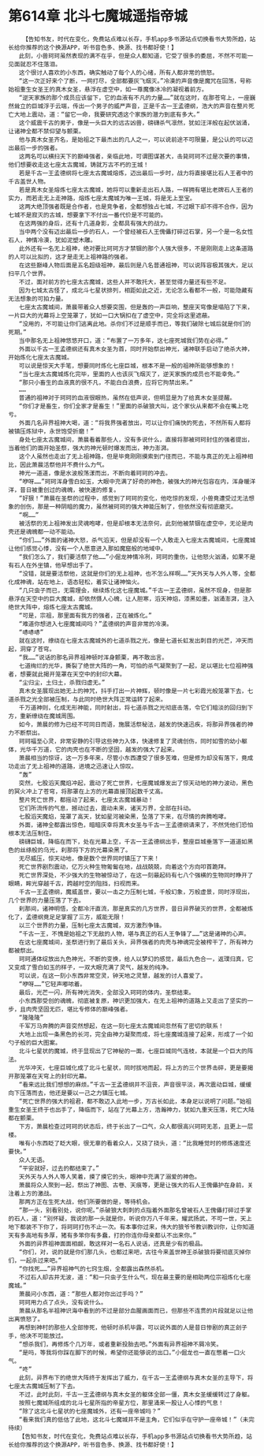 # 第614章 北斗七魔城遥指帝城
        【告知书友，时代在变化，免费站点难以长存，手机app多书源站点切换看书大势所趋，站长给你推荐的这个换源APP，听书音色多、换源、找书都好使！】
       此刻，小兽珂珂虽然表现的满不在乎，但是众人都知道，它受了很多的委屈，不然不可能一见面就忍不住落泪。
       这个很讨人喜欢的小东西，确实触动了每个人的心绪，所有人都非常的愤怒。
       “这一次正好来个了断，一网打尽，全部都要灰飞烟灭。”冷漠的声音像是魔咒在回荡，号称始祖重生女圣王的真木女圣，悬浮在虚空中，如一尊魔像冰冷的凝视着前方。
       “逆天家族的那个成员应该留下，它的血液有不凡的力量……”就在这时，在那苍穹上，一座巍然耸立的巨城浮于云端，传出一个男子的威严声音，正是千古一王孟德纲，浩大的声音在整片死亡大地上震动，道：“留它一命，我要研究透这个家族的潜力到底有多大。”
       这个威震千古的男子，像是一头巨大的远古凶兽，磅礴杀气凛然，犹如汪洋般在起伏汹涌，让诸神全都不禁仰望与颤栗。
       他与真木女圣齐名，是始祖之下最杰出的几人之一，可以说前途不可限量，是公认的可以迈出最后一步的强者。
       这两名可以横扫天下的巅峰强者，亲临此地，可谓图谋甚大，击毙珂珂不过是次要的事情，他们想要收走这七座太古魔城，铸就万古不朽的王城！
       若是千古一王孟德纲将七座太古魔城熔炼，迈出最后一步时，战力将直接堪比石人王者中的千古盖世人物。
       若是真木女圣熔炼七座太古魔城，她将可以重新走出石人路，一样拥有堪比老牌石人王者的实力，而若走无上走神路，熔炼七座太魔城为唯一王城，将是无上至宝。
       这两大绝顶强者既是合作者，也是竞争者，全都想独占七城，不过眼下却不得不合作，因为七城不是寂灭的古城，想要拿下不付出一番代价是不可能的。
       在这两强的身后，还有十几道身影，全都具有强大的战力。
       当中两个没有迈出最后一步的石人，一个曾经被石人王傀儡打碎过石掌，另一个是一名女性石人，神情冷漠，犹如泥塑木雕。
       此外还有一名无上祖神，绝对要比珂珂方才禁锢的那个人强大很多，不是刚刚走上这条道路的人可以比拟的，这才是走无上祖神路的强者。
       在这些巅峰人物后面是五名超级祖神，最后则是八名普通祖神，可以说阵容极其强大，足以扫平几个世界。
       不过，面对前方的七座太古魔城，这些人并不敢托大，甚至觉得力量还有些不足。
       因为七城太古怪了，成北斗七星状排列，相距如此之近，无论怎么看都不一般，可能隐藏有无法想象的可拍力量。
       七座太古魔城间，萧晨带着众人想要突围，但是轰的一声巨响，整座天穹像是塌陷了下来，一片巨大的光幕将上空笼罩了，犹如一口大锅扣在了虚空中，完全将这里遮蔽。
       “没用的，不可能让你们逃离此地。杀你们不过是顺手而已，等我们破除七城后就是你们的死期。”
       当中那名无上祖神悠悠开口，道：“布置了一万多年，这七座死城我们势在必得。”
       外面以千古一王孟德纲还有真木女圣为首，同时开始祭出神光，诸神联手启动了绝杀大神，开始炼化七座太古魔城。
       可以说是惊天大手笔，想要同时炼化七座巨城，根本不是一般的祖神所能够想象的！
       “当七座太古魔城炼化完毕，里面的人也该灰飞烟灭了，逆天家族的成员也不能幸免。”
       “那只小畜生的血液真的很不凡，不能白白浪费，应将它拘禁出来。”
       ……
       普通的祖神对于珂珂的血液很眼热，虽然在低声说，但明显是为了给真木女圣提醒。
       “你们才是畜生，你们全家才是畜生！”里面的杀破狼大叫，这个家伙从来都不会在嘴上吃亏。
       外面几名异界祖神大喝，道：“将我界强者放出，可以让你们痛快的死去，不然所有人都将被镇压炼狱中，永世饱受折磨！”
       身处七座太古魔城间，萧晨看着那些人，没有多说什么，直接将那被珂珂封住的强者提出，当着他们的面开始圣祭，强大的神光顿时爆发而出，神力澎湃。
       这个人虽然也走出了无上祖神路，但是毕竟刚刚摸索到门径而已，不能与真正的无上祖神相比，因此萧晨活祭他并不费什么力气。
       神光一道道，像是水波般荡漾而出，不断向着珂珂的冲去。
       “咿呀……”珂珂浑身雪白如玉，大眼中充满了好奇的神色，被强大的神光包容在内，浑身暖洋洋，昔日被重创过的魂魄，被快速的修复。
       “好狠！”萧晨在圣祭的过程中，感觉到了珂珂的变化，他吃惊的发现，小兽竟遭受过无法想象的创伤，那是一种阴暗的魔力，虽然被珂珂的强大神能压制了，但依然没有彻底磨灭。
       “啊……”
       被活祭的无上祖神发出灵魂咆哮，但是却根本无法奈何，此刻他被禁锢在虚空中，无论是肉壳还是魂魄都一动不能动。
       “你们……”外面的诸神大怒，杀气滔天，但是却没有一个人敢走入七座太古魔城间，七座魔城让他们感觉心悸，没有一个人愿意进入那如魔窟般的地域中。
       “我们怎么了，我们要活祭了他……”小倔龙神情冷冽，珂珂的重伤，让他怒火汹涌，如果不是有石人在外坐镇，他早想出手了。
       “没错，就是要活祭他，这就是你们的无上祖神，也不怎么样啊……”天外天与人外人等，全都化成神魂，站在地上，语态轻松，着实让诸神恼火。
       “几只虫子而已，无需理会，继续炼化这七座魔城。”千古一王孟德纲，虽然不现身，但是那悬浮在天空中的巨大魔城，却依然慑人心魄，让人胆寒，滔天神焰，漆黑如墨，汹涌澎湃，注入绝世大阵中，熔炼七座太古魔城。
       “可是，宗祖，那里面有我方的强者，正在被炼化。”
       “难道你想进入七座魔城间吗？”孟德纲的声音非常的冷漠。
       “哧哧哧”
       就在这时，缭绕在七座太古魔城外的七道杀戮之光，像是七道长虹发出刺目的光芒，冲天而起，洞穿了苍穹。
       “我……”说话的那名异界祖神顿时浑身颤栗，再不敢出言。
       七道绚烂的光华，撕裂了绝世大阵的一角，可怕的杀气凝聚到了一起，足以堪比七位祖神强者，想要就此揭开笼罩在天空中的封印大幕。
       “尘归尘，土归土，杀戮归虚无。”
       真木女圣展现出她无上的神咒，抖手打出一片神辉，顿时像是一片七彩霞光般笼罩下去，七道杀戮之光全部被压制，与此同时绝世大阵正常运转了起来。
       千万道神则，化成无形神能，同时射出，将七道杀戮之光彻底击落，令它们暗淡的回归到下方，重新缭绕在魔城周围。
       如今，萧晨的修为已经不可同日而语，施展活祭秘法，越发的快速迅疾，将那异界强者的神力不断祭出。
       珂珂福至心灵，非常安静的引导这些神力入体，快速修复了灵魂创伤，同时如雪的幼小躯体，光华千万道，它的肉壳也在不断的坚固，越发的强大了起来。
       萧晨相当的惊讶，这一万多年来，尽管小东西遭受了很多苦难，但是修为却没有落下，竟成功走出了无上祖神的道路，进境之迅速让人惊叹。
       “轰”
       突然，七股滔天魔焰冲起，震动了死亡世界，七座魔城爆发出了惊天动地的神力波动，黑色的冥火冲上了苍穹，将那罩在上方的光幕直接顶起数千丈高。
       整片死亡世界，都摇动了起来，七座太古魔城暴动！
       它们所流传的气息，撼动过去，震动未来，诸天万界，全部在抖动。
       七股滔天魔焰，笼罩了高天，犹如星河被染黑，坠落了下来，在尽情的奔腾咆哮。
       外面，诸神全都露出惊色，暗暗庆幸将真木女圣与千古一王孟德纲请来了，不然凭他们恐怕根本无法压制住。
       磅礴巨城，降临在而下，处在光幕上空，千古一王孟德纲出手，整座巨城垂落下一道道如黑色的丝绦般的乌光，刹那将下方的光幕染黑了。
       无尽威压，惊天动地，像是数个世界同时镇压了下来！
       死亡世界剧烈震动，亿万火种生物匍匐在地，战战兢兢，向着这个方向叩首跪拜。
       死亡世界深处，不少强大的生物被惊动了，在这一刻最起码有七八个强横的生物同时睁开了眼睛，眸光穿越千古，跨越时空的阻挡，扫视而来。
       千古一王孟德纲，魔威盖世，要以一击之力压制七城，千般幻象，万般虚景，同时浮现出，几个世界的力量压落了下去。
       刹那间，诸神明悟，全都冷汗直流，那是真实的几方世界，昔日异界破灭的世界，全都被炼化了，孟德纲竟足足掌握了三方，威能无限！
       以三个世界的力量，压制七座太古魔城，双方激烈争锋。
       “千古一王，不愧是始祖之下无敌的人物，堪与真正的石人王争锋了……”这是诸神的心声。
       在这七座魔城间，圣祭进行到了最后关头，异界强者的肉壳与神魂完全被榨干了，所有神力都被祭出。
       珂珂通体绽放出九色神光，不断的变换，给人以梦幻的感觉，最后九色合一，返璞归真，它又变成了雪白如玉的样子，一双大眼充满了灵气，越发的纯净。
       可以说，在这一刻小东西非常空灵，钟天地之灵慧，越发的讨人喜爱了。
       “咿呀……”它轻声嘟哝着。
       最后，光芒一闪，所有神光消失，全部没入珂珂的体内，圣祭结束。
       小东西那受创的魂魄，彻底被复原，神识更加强大，在无上祖神的道路上又走出了坚实的一步，且肉壳坚固无匹，堪比专修体的巅峰强者。
       “隆隆隆”
       千军万马奔腾的声音突然想起，在这一刻七座太古魔城间忽然有了密切的联系！
       大地上出现一条黑色的长河，完全由神力凝聚而成，将七座魔城连接了起来，形成了一个如勺子般的巨大图案。
       北斗七星状的魔城，终于显现出了它神秘的一面，七座巨城同气连枝，本就是一个巨大的阵法。
       光华冲天，七座巨城化成了北斗七星状，同时拔地而起，将上方的三个世界击碎，更是要揭开那笼罩在天穹上的封印光幕。
       “看来远比我们想想的麻烦。”千古一王孟德纲并不沮丧，声音很平淡，再次震动巨城，缓缓向下压落而去，他还是要以一己之力镇压七城。
       “死亡世界的强大的祖君，都不敢迈入此地一步，万古长如此，本身足以说明了问题。”始祖重生女圣王终于也出手了，降临而下，站在了光幕上方，浩瀚神力，犹如九重天压落，死亡大陆都在颤栗。
       下方，萧晨检查过珂珂的状态后，终于长出了一口气，众人都很高兴珂珂无恙，且更上一层楼。
       唯有小东西眨了眨大眼，很无辜的看着众人，又挠了挠头，道：“比我睡觉时的修炼速度还要快。”
       众人无语。
       “平安就好，过去的都结束了。”
       天外天与人外人等人笑着，摸了摸它的头，眼神中充满了溺爱的神色。
       萧晨将众人聚到一起，祭出了神图、古卷、天痕等，更是让强大的石人王傀儡护在身前，关注着上方的激战。
       那两方正在生死大战，他们所要做的是，等待机会。
       “那一头，别看别处，说你呢。”杀破狼大刺刺的点指着外面那名曾被石人王傀儡打碎过手掌的石人，道：“别怀疑，我说的那一头就是你，听说你万八千年来，耀武扬武，不可一世，天上地下都装不下你了，将珂珂打伤不止一次。有本事你过来，伟大的狼爷爷教训教训你，让你知道天有多高地有多厚，猪有多笨你有多蠢，打的你连你母亲都认不出来你。”
       外面的异界祖神面面相觑，敢这样对一名石人说话，还真是少有的极品。
       “你们，对，说的就是你们那几头，也都过来吧，古往今来盖世神王杀破狼将要彻底灭掉你们，一起杀过来吧。”
       “你找死……”异界祖神气的七窍生烟，全都露出森然杀机。
       不过石人却古井无波，道：“和一只虫子生什么气，现在最主要的是相助两位宗祖炼化七座魔城。”
       萧晨问小东西，道：“那些人都对你出过手吗？”
       珂珂用力点了点头，没有说什么。
       萧晨从那名半祖神识海中看到的不过是部分血腥画面而已，但那些不连贯的片段就足以让他出离愤怒了。
       再想到神村的那些人全部惨死，他顿时杀机毕露，可以说外面的人是昔日惨剧的真正刽子手，他决不可能放过。
       “想杀我们，再修炼个几万年，或者重新投胎去吧。”外面有异界祖神不屑冷笑。
       “是吗，等我将你踩在脚下的时候，希望你还能够说的出口。”小倔龙也一直在憋着一口火气。
       “咚”
       此刻，异界布下的绝世大阵终于发挥出了威力，在千古一王孟德纲与真木女圣的主导下，将七座太古魔城压制了下去。
       不过，此时此刻，千古一王孟德纲与真木女圣的躯体全部一僵，真木女圣缓缓转过了身躯。
       按照七魔城所组成的北斗七星所指的帝星方位，那里涌来一股让人心悸的气息！
       “除了这北斗七星状的七座魔城外，还有一座帝城吗？”
       “看来我们真的低估了此地，这北斗七魔城并不是主角，它们似乎在守护一座帝城！”（未完待续）
       【告知书友，时代在变化，免费站点难以长存，手机app多书源站点切换看书大势所趋，站长给你推荐的这个换源APP，听书音色多、换源、找书都好使！】